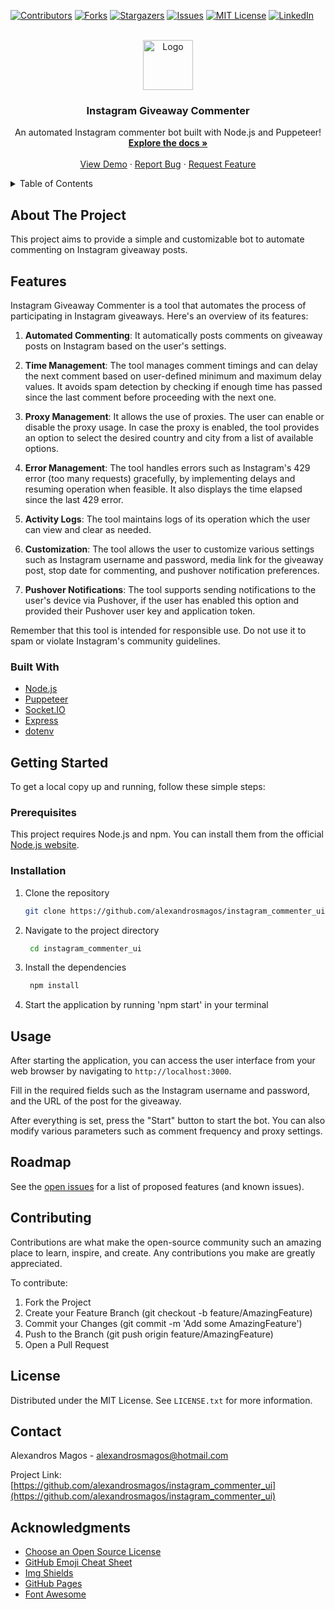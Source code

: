 <a name="readme-top"></a>
[![Contributors][contributors-shield]][contributors-url]
[![Forks][forks-shield]][forks-url]
[![Stargazers][stars-shield]][stars-url]
[![Issues][issues-shield]][issues-url]
[![MIT License][license-shield]][license-url]
[![LinkedIn][linkedin-shield]][linkedin-url]

<br />
<div align="center">
  <a href="https://github.com/alexandrosmagos/instagram_commenter_ui">
    <img src="images/logo.png" alt="Logo" width="80" height="80">
  </a>

  <h3 align="center">Instagram Giveaway Commenter</h3>

  <p align="center">
    An automated Instagram commenter bot built with Node.js and Puppeteer!
    <br />
    <a href="https://github.com/alexandrosmagos/instagram_commenter_ui"><strong>Explore the docs »</strong></a>
    <br />
    <br />
    <a href="https://github.com/alexandrosmagos/instagram_commenter_ui">View Demo</a>
    ·
    <a href="https://github.com/alexandrosmagos/instagram_commenter_ui/issues">Report Bug</a>
    ·
    <a href="https://github.com/alexandrosmagos/instagram_commenter_ui/issues">Request Feature</a>
  </p>
</div>

<details>
  <summary>Table of Contents</summary>
  <ol>
    <li>
      <a href="#about-the-project">About The Project</a>
      <ul>
        <li><a href="#built-with">Built With</a></li>
      </ul>
    </li>
    <li>
      <a href="#getting-started">Getting Started</a>
      <ul>
        <li><a href="#prerequisites">Prerequisites</a></li>
        <li><a href="#installation">Installation</a></li>
      </ul>
    </li>
    <li><a href="#usage">Usage</a></li>
    <li><a href="#roadmap">Roadmap</a></li>
    <li><a href="#contributing">Contributing</a></li>
    <li><a href="#license">License</a></li>
    <li><a href="#contact">Contact</a></li>
    <li><a href="#acknowledgments">Acknowledgments</a></li>
  </ol>
</details>

## About The Project

This project aims to provide a simple and customizable bot to automate commenting on Instagram giveaway posts.

## Features

Instagram Giveaway Commenter is a tool that automates the process of participating in Instagram giveaways. Here's an overview of its features:

1. **Automated Commenting**: It automatically posts comments on giveaway posts on Instagram based on the user's settings.

2. **Time Management**: The tool manages comment timings and can delay the next comment based on user-defined minimum and maximum delay values. It avoids spam detection by checking if enough time has passed since the last comment before proceeding with the next one.

3. **Proxy Management**: It allows the use of proxies. The user can enable or disable the proxy usage. In case the proxy is enabled, the tool provides an option to select the desired country and city from a list of available options.

4. **Error Management**: The tool handles errors such as Instagram's 429 error (too many requests) gracefully, by implementing delays and resuming operation when feasible. It also displays the time elapsed since the last 429 error.

5. **Activity Logs**: The tool maintains logs of its operation which the user can view and clear as needed.

6. **Customization**: The tool allows the user to customize various settings such as Instagram username and password, media link for the giveaway post, stop date for commenting, and pushover notification preferences.

7. **Pushover Notifications**: The tool supports sending notifications to the user's device via Pushover, if the user has enabled this option and provided their Pushover user key and application token.

Remember that this tool is intended for responsible use. Do not use it to spam or violate Instagram's community guidelines.

### Built With

* [Node.js](https://nodejs.org/)
* [Puppeteer](https://pptr.dev/)
* [Socket.IO](https://socket.io/)
* [Express](https://expressjs.com/)
* [dotenv](https://www.npmjs.com/package/dotenv)

## Getting Started

To get a local copy up and running, follow these simple steps:

### Prerequisites

This project requires Node.js and npm. You can install them from the official [Node.js website](https://nodejs.org/).

### Installation

1. Clone the repository
   ```sh
   git clone https://github.com/alexandrosmagos/instagram_commenter_ui.git
   
2. Navigate to the project directory
   ```sh
    cd instagram_commenter_ui
   
3. Install the dependencies
   ```sh
    npm install
   
4. Start the application by running 'npm start' in your terminal

## Usage

After starting the application, you can access the user interface from your web browser by navigating to `http://localhost:3000`. 

Fill in the required fields such as the Instagram username and password, and the URL of the post for the giveaway. 

After everything is set, press the "Start" button to start the bot. You can also modify various parameters such as comment frequency and proxy settings.

## Roadmap

See the [open issues](https://github.com/alexandrosmagos/instagram_commenter_ui/issues) for a list of proposed features (and known issues).

## Contributing

Contributions are what make the open-source community such an amazing place to learn, inspire, and create. Any contributions you make are greatly appreciated.

To contribute:

1. Fork the Project
2. Create your Feature Branch (git checkout -b feature/AmazingFeature)
3. Commit your Changes (git commit -m 'Add some AmazingFeature')
4. Push to the Branch (git push origin feature/AmazingFeature)
5. Open a Pull Request

## License

Distributed under the MIT License. See `LICENSE.txt` for more information.

## Contact

Alexandros Magos - alexandrosmagos@hotmail.com

Project Link: [https://github.com/alexandrosmagos/instagram_commenter_ui](https://github.com/alexandrosmagos/instagram_commenter_ui)

## Acknowledgments

* [Choose an Open Source License](https://choosealicense.com)
* [GitHub Emoji Cheat Sheet](https://www.webfx.com/tools/emoji-cheat-sheet)
* [Img Shields](https://shields.io)
* [GitHub Pages](https://pages.github.com)
* [Font Awesome](https://fontawesome.com)

[contributors-shield]: https://img.shields.io/github/contributors/alexandrosmagos/instagram_commenter_ui.svg?style=for-the-badge
[contributors-url]: https://github.com/alexandrosmagos/instagram_commenter_ui/graphs/contributors
[forks-shield]: https://img.shields.io/github/forks/alexandrosmagos/instagram_commenter_ui.svg?style=for-the-badge
[forks-url]: https://github.com/alexandrosmagos/instagram_commenter_ui/network/members
[stars-shield]: https://img.shields.io/github/stars/alexandrosmagos/instagram_commenter_ui.svg?style=for-the-badge
[stars-url]: https://github.com/alexandrosmagos/instagram_commenter_ui/stargazers
[issues-shield]: https://img.shields.io/github/issues/alexandrosmagos/instagram_commenter_ui.svg?style=for-the-badge
[issues-url]: https://github.com/alexandrosmagos/instagram_commenter_ui/issues
[license-shield]: https://img.shields.io/github/license/alexandrosmagos/instagram_commenter_ui.svg?style=for-the-badge
[license-url]: https://github.com/alexandrosmagos/instagram_commenter_ui/blob/master/LICENSE.txt
[linkedin-shield]: https://img.shields.io/badge/-LinkedIn-black.svg?style=for-the-badge&logo=linkedin&colorB=555
[linkedin-url]: https://linkedin.com/in/alexandrosmagos
